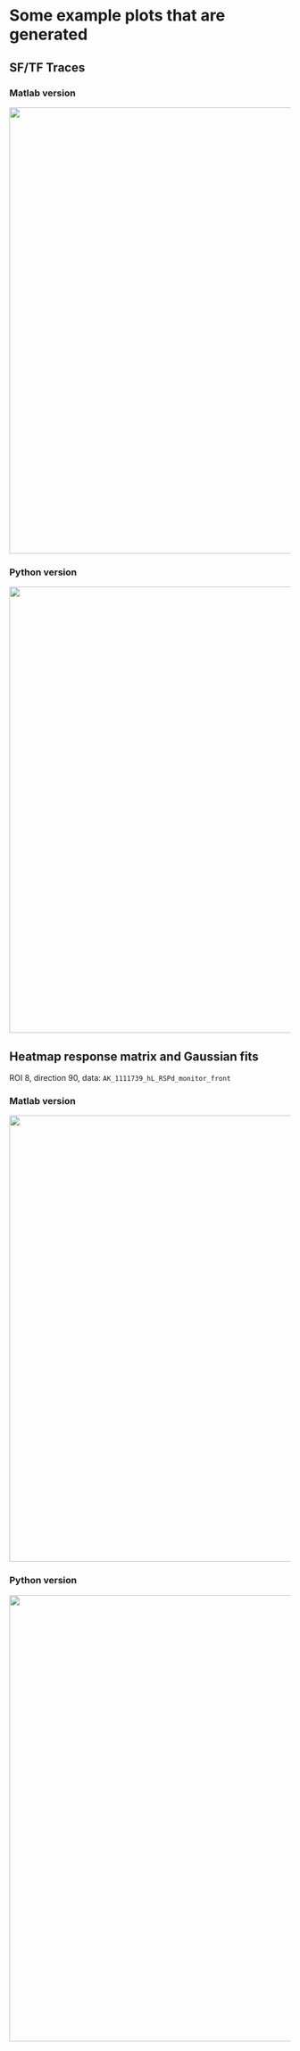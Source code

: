 # Some example plots that are generated

## SF/TF Traces
### Matlab version
<img width="800" src="https://github.com/neuroinformatics-unit/load-suite2p/blob/dashboard-plots/docs/images/MATLAB%20sf%20tf%20traces.png">

### Python version
<img width="800" src="https://github.com/neuroinformatics-unit/load-suite2p/blob/dashboard-plots/docs/images/Python%20sf%20tf%20traces.png">

## Heatmap response matrix and Gaussian fits
ROI 8, direction 90, data: `AK_1111739_hL_RSPd_monitor_front`
### Matlab version
<img width="800" src="https://github.com/neuroinformatics-unit/load-suite2p/blob/dashboard-plots/docs/images/MATLAB%20heatmap%20response%20matrix.png">

### Python version
<img width="800" src="https://github.com/neuroinformatics-unit/load-suite2p/blob/dashboard-plots/docs/images/Python%20heatmap%20response%20matrix.png">

